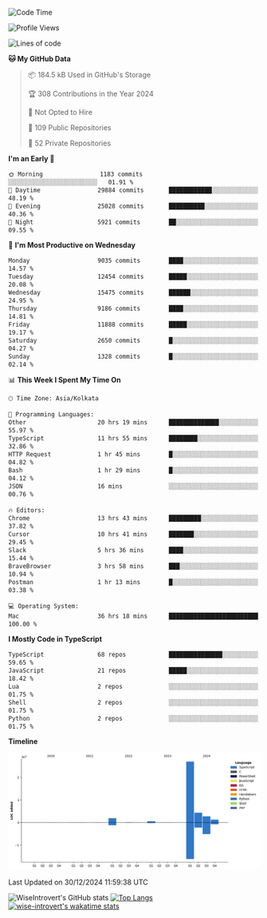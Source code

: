 <!--START_SECTION:waka-->
![Code Time](http://img.shields.io/badge/Code%20Time-2%2C044%20hrs%2054%20mins-blue)

![Profile Views](http://img.shields.io/badge/Profile%20Views-0-blue)

![Lines of code](https://img.shields.io/badge/From%20Hello%20World%20I%27ve%20Written-38.1%20million%20lines%20of%20code-blue)

**🐱 My GitHub Data** 

> 📦 184.5 kB Used in GitHub's Storage 
 > 
> 🏆 308 Contributions in the Year 2024
 > 
> 🚫 Not Opted to Hire
 > 
> 📜 109 Public Repositories 
 > 
> 🔑 52 Private Repositories 
 > 
**I'm an Early 🐤** 

```text
🌞 Morning                1183 commits        ░░░░░░░░░░░░░░░░░░░░░░░░░   01.91 % 
🌆 Daytime                29884 commits       ████████████░░░░░░░░░░░░░   48.19 % 
🌃 Evening                25028 commits       ██████████░░░░░░░░░░░░░░░   40.36 % 
🌙 Night                  5921 commits        ██░░░░░░░░░░░░░░░░░░░░░░░   09.55 % 
```
📅 **I'm Most Productive on Wednesday** 

```text
Monday                   9035 commits        ████░░░░░░░░░░░░░░░░░░░░░   14.57 % 
Tuesday                  12454 commits       █████░░░░░░░░░░░░░░░░░░░░   20.08 % 
Wednesday                15475 commits       ██████░░░░░░░░░░░░░░░░░░░   24.95 % 
Thursday                 9186 commits        ████░░░░░░░░░░░░░░░░░░░░░   14.81 % 
Friday                   11888 commits       █████░░░░░░░░░░░░░░░░░░░░   19.17 % 
Saturday                 2650 commits        █░░░░░░░░░░░░░░░░░░░░░░░░   04.27 % 
Sunday                   1328 commits        █░░░░░░░░░░░░░░░░░░░░░░░░   02.14 % 
```


📊 **This Week I Spent My Time On** 

```text
🕑︎ Time Zone: Asia/Kolkata

💬 Programming Languages: 
Other                    20 hrs 19 mins      ██████████████░░░░░░░░░░░   55.97 % 
TypeScript               11 hrs 55 mins      ████████░░░░░░░░░░░░░░░░░   32.86 % 
HTTP Request             1 hr 45 mins        █░░░░░░░░░░░░░░░░░░░░░░░░   04.82 % 
Bash                     1 hr 29 mins        █░░░░░░░░░░░░░░░░░░░░░░░░   04.12 % 
JSON                     16 mins             ░░░░░░░░░░░░░░░░░░░░░░░░░   00.76 % 

🔥 Editors: 
Chrome                   13 hrs 43 mins      █████████░░░░░░░░░░░░░░░░   37.82 % 
Cursor                   10 hrs 41 mins      ███████░░░░░░░░░░░░░░░░░░   29.45 % 
Slack                    5 hrs 36 mins       ████░░░░░░░░░░░░░░░░░░░░░   15.44 % 
BraveBrowser             3 hrs 58 mins       ███░░░░░░░░░░░░░░░░░░░░░░   10.94 % 
Postman                  1 hr 13 mins        █░░░░░░░░░░░░░░░░░░░░░░░░   03.38 % 

💻 Operating System: 
Mac                      36 hrs 18 mins      █████████████████████████   100.00 % 
```

**I Mostly Code in TypeScript** 

```text
TypeScript               68 repos            ███████████████░░░░░░░░░░   59.65 % 
JavaScript               21 repos            █████░░░░░░░░░░░░░░░░░░░░   18.42 % 
Lua                      2 repos             ░░░░░░░░░░░░░░░░░░░░░░░░░   01.75 % 
Shell                    2 repos             ░░░░░░░░░░░░░░░░░░░░░░░░░   01.75 % 
Python                   2 repos             ░░░░░░░░░░░░░░░░░░░░░░░░░   01.75 % 
```



**Timeline**

![Lines of Code chart](https://raw.githubusercontent.com/wise-introvert/wise-introvert/master/assets/bar_graph.png)


 Last Updated on 30/12/2024 11:59:38 UTC
<!--END_SECTION:waka-->

![WiseIntrovert's GitHub stats](https://github-readme-stats.vercel.app/api?username=wise-introvert&count_private=true&show_icons=true)
[![Top Langs](https://github-readme-stats.vercel.app/api/top-langs/?username=wise-introvert&langs_count=10)](https://github.com/anuraghazra/github-readme-stats)
[![wise-introvert's wakatime stats](https://github-readme-stats.vercel.app/api/wakatime?username=wiseintrovert)](https://github.com/anuraghazra/github-readme-stats)
